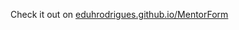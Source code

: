 Check it out on <a href="https://eduhrodrigues.github.io/MentorForm/">eduhrodrigues.github.io/MentorForm</a>
<img ser="images/screen_top.jpg">